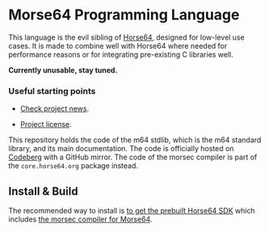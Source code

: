 
Morse64 Programming Language
============================

This language is the evil sibling of [Horse64](https://horse64.org),
designed for low-level use cases. It is made to combine well with
Horse64 where needed for performance reasons or for integrating
pre-existing C libraries well.

**Currently unusable, stay tuned.**


### Useful starting points

- [Check project news](https://horse64.org/#news).

- [Project license](LICENSE.md).

This repository holds the code of the m64 stdlib, which is the m64 standard
library, and its main documentation. The code is officially hosted on
[Codeberg](https://codeberg.org/Horse64/m64.horse64.org) with a GitHub
mirror. The code of the morsec compiler is part of the `core.horse64.org`
package instead.


Install & Build
---------------

The recommended way to install is [to get the prebuilt Horse64 SDK](
https://horse64.org/get) which includes [the morsec compiler for Morse64](
/docs/Compilation.md).

